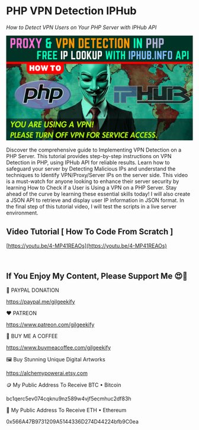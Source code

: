 # PHP VPN Detection IPHub

_How to Detect VPN Users on Your PHP Server with IPHub API_

![YouTube Thumbnail](https://raw.githubusercontent.com/saeedkohansal/PHP-VPN-Detection-IPHub/main/image/IPHub-PHP-VPN-Detection.png "PHP VPN Detection IPHub")

Discover the comprehensive guide to Implementing VPN Detection on a PHP Server. This tutorial provides step-by-step instructions on VPN Detection in PHP, using IPHub API for reliable results. Learn how to safeguard your server by Detecting Malicious IPs and understand the techniques to Identify VPN/Proxy/Server IPs on the server side. This video is a must-watch for anyone looking to enhance their server security by learning How to Check if a User is Using a VPN on a PHP Server. Stay ahead of the curve by learning these essential skills today! I will also create a JSON API to retrieve and display user IP information in JSON format. In the final step of this tutorial video, I will test the scripts in a live server environment.

## Video Tutorial [ How To Code From Scratch ]
[https://youtu.be/4-MP41REAOs](https://youtu.be/4-MP41REAOs)

 

## If You Enjoy My Content, Please Support Me 😍🙏

💙 PAYPAL DONATION

https://paypal.me/gilgeekify

❤️ PATREON

https://www.patreon.com/gilgeekify

💛 BUY ME A COFFEE

https://www.buymeacoffee.com/gilgeekify

🖼️ Buy Stunning Unique Digital Artworks

https://alchemypowerai.etsy.com

🪙 My Public Address To Receive BTC • Bitcoin

bc1qerc5ev074cqknu9nz589w4vjf5ecmhuc2df83h

🥈 My Public Address To Receive ETH • Ethereum

0x566A47B9731209A5144336D274D44224bfb9C0ea
